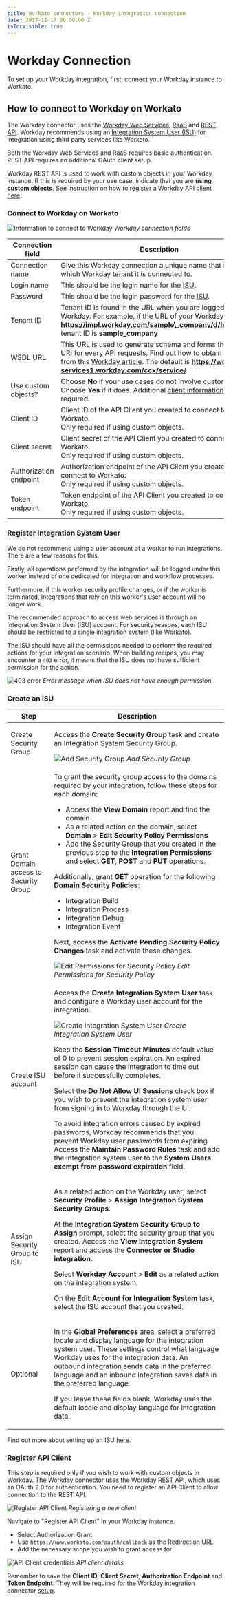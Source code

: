 ```yaml
---
title: Workato connectors - Workday integration connection
date: 2017-11-17 09:00:00 Z
isTocVisible: true
---
```


# Workday Connection

To set up your Workday integration, first, connect your Workday instance to Workato.

## How to connect to Workday on Workato
The Workday connector uses the [Workday Web Services](https://community.workday.com/sites/default/files/file-hosting/productionapi/index.html), [RaaS](/connectors/workday/workday_raas.md) and [REST API](https://doc.workday.com/reader/wsiU0cnNjCc_k7shLNxLEA/HvgwLwxCHVdBlZUTNd9s7A). Workday recommends using an [Integration System User (ISU)](#register-integration-system-user) for integration using third party services like Workato.

Both the Workday Web Services and RaaS requires basic authentication. REST API requires an additional OAuth client setup.

Workday REST API is used to work with custom objects in your Workday instance. If this is required by your use case, indicate that you are **using custom objects**. See instruction on how to register a Workday API client [here](#register-api-client).

### Connect to Workday on Workato

![Information to connect to Workday](/assets/images/connectors/workday/workday-connection-1.png)
*Workday connection fields*

| Connection field    | Description |
| ------------------- | ----------- |
| Connection name     | Give this Workday connection a unique name that identifies which Workday tenant it is connected to. |
| Login name          | This should be the login name for the [ISU](#register-integration-system-user). |
| Password            | This should be the login password for the [ISU](#register-integration-system-user). |
| Tenant ID           | Tenant ID is found in the URL when you are logged into Workday. For example, if the URL of your Workday tenant is **https://impl.workday.com/sample\_company/d/home.html**, tenant ID is **sample\_company** |
| WSDL URL            | This URL is used to generate schema and forms the base URI for every API requests. Find out how to obtain this URL from this [Workday article](https://community.workday.com/articles/6120#endpoint). The default is **https://wd2-impl-services1.workday.com/ccx/service/** |
| Use custom objects? | Choose **No** if your use cases do not involve custom objects.<br>Choose **Yes** if it does. Additional [client information](#register-api-client) will be required. |
| Client ID           | Client ID of the API Client you created to connect to Workato.<br>Only required if using custom objects. |
| Client secret       | Client secret of the API Client you created to connect to Workato.<br>Only required if using custom objects. |
| Authorization endpoint | Authorization endpoint of the API Client you created to connect to Workato.<br>Only required if using custom objects. |
| Token endpoint      | Token endpoint of the API Client you created to connect to Workato.<br>Only required if using custom objects. |

### Register Integration System User
We do not recommend using a user account of a worker to run integrations. There are a few reasons for this.

Firstly, all operations performed by the integration will be logged under this worker instead of one dedicated for integration and workflow processes.

Furthermore, if this worker security profile changes, or if the worker is terminated, integrations that rely on this worker's user account will no longer work.

The recommended approach to access web services is through an Integration System User (ISU) account. For security reasons, each ISU should be restricted to a single integration system (like Workato).

The ISU should have all the permissions needed to perform the required actions for your integration scenario. When building recipes, you may encounter a `403` error, it means that the ISU does not have sufficient permission for the action.

![403 error](/assets/images/connectors/workday/permission-error.png)
*Error message when ISU does not have enough permission*

### Create an ISU

<table class="unchanged rich-diff-level-one">
  <thead>
    <tr>
        <th width='20%'>Step</th>
        <th>Description</th>
    </tr>
  </thead>
  <tbody>
    <tr>
      <td>Create Security Group</td>
      <td>
        <p>
          Access the <b>Create Security Group</b> task and create an Integration System Security Group.
        </p>
        <img src="/assets/images/connectors/workday/add-security-group.png" alt="Add Security Group">
        <i>Add Security Group</i>
      </td>
    </tr>
    <tr>
      <td>Grant Domain access  to Security Group</td>
      <td>
        <p>To grant the security group access to the domains required by your integration, follow these steps for each domain:</p>
        <ul>
          <li>
            Access the <b>View Domain</b> report and find the domain
          </li>
          <li>
            As a related action on the domain, select <b>Domain</b> > <b>Edit Security Policy Permissions</b>
          </li>
          <li>
            Add the Security Group that you created in the previous step to the <b>Integration Permissions</b> and select <b>GET</b>, <b>POST</b> and <b>PUT</b> operations.
          </li>
        </ul>
        Additionally, grant <b>GET</b> operation for the following <b>Domain Security Policies</b>:
        <ul>
          <li>Integration Build</li>
          <li>Integration Process</li>
          <li>Integration Debug</li>
          <li>Integration Event</li>
        </ul>
        <p>
          Next, access the <b>Activate Pending Security Policy Changes</b> task and activate these changes.
        </p>
        <img src="/assets/images/connectors/workday/edit-permission-security-policy.png" alt="Edit Permissions for Security Policy">
        <i>Edit Permissions for Security Policy</i>
      </td>
    </tr>
    <tr>
      <td>Create ISU account</td>
      <td>
        <p>
          Access the <b>Create Integration System User</b> task and configure a Workday user account for the integration.
        </p>
        <img src="/assets/images/connectors/workday/integration-system-user.png" alt="Create Integration System User">
        <i>Create Integration System User</i>
        <p>
          Keep the <b>Session Timeout Minutes</b> default value of 0 to prevent session expiration. An expired session can cause the integration to time out before it successfully completes.
        </p>
        <p>
          Select the <b>Do Not Allow UI Sessions</b> check box if you wish to prevent the integration system user from signing in to Workday through the UI.
        </p>
        <p>
          To avoid integration errors caused by expired passwords, Workday recommends that you prevent Workday user passwords from expiring.
          Access the <b>Maintain Password Rules</b> task and add the integration system user to the <b>System Users exempt from password expiration</b> field.
        </p>
      </td>
    </tr>
    <tr>
      <td>Assign Security Group to ISU</td>
      <td>
        <p>
          As a related action on the Workday user, select <b>Security Profile</b> > <b>Assign Integration System Security Groups</b>.
        </p>
        <p>
          At the <b>Integration System Security Group to Assign</b> prompt, select the security group that you created. Access the <b>View Integration System</b> report and access the <b>Connector or Studio integration</b>.
        </p>
        <p>
          Select <b>Workday Account</b> > <b>Edit</b> as a related action on the integration system.
        </p>
        <p>
          On the <b>Edit Account for Integration System</b> task, select the ISU account that you created.
        </p>
      </td>
    </tr>
    <tr>
      <td>Optional</td>
      <td>
        <p>
          In the <b>Global Preferences</b> area, select a preferred locale and display language for the integration system user. These settings control what language Workday uses for the integration data. An outbound integration sends data in the preferred language and an inbound integration saves data in the preferred language.
        <p>
        </p>
          If you leave these fields blank, Workday uses the default locale and display language for integration data.
        </p>
      </td>
    </tr>
  </tbody>
</table>

Find out more about setting up an ISU [here](https://doc.workday.com/reader/Z9lz_01hqDMDg6NSf7wCBQ/esBDCh5D66sgBhIxmQ5U5g).

### Register API Client
This step is required only if you wish to work with custom objects in Workday. The Workday connector uses the Workday REST API, which uses an OAuth 2.0 for authentication. You need to register an API Client to allow connection to the REST API.

![Register API Client](/assets/images/connectors/workday/api-client-1.png)
*Registering a new client*

Navigate to "Register API Client" in your Workday instance.

- Select Authorization Grant
- Use `https://www.workato.com/oauth/callback` as the Redirection URL
- Add the necessary scope you wish to grant access for

![API Client credentials](/assets/images/connectors/workday/api-client-2.png)
*API client details*

Remember to save the **Client ID**, **Client Secret**, **Authorization Endpoint** and **Token Endpoint**. They will be required for the Workday integration connector [setup](#connect-to-workday-on-workato).
